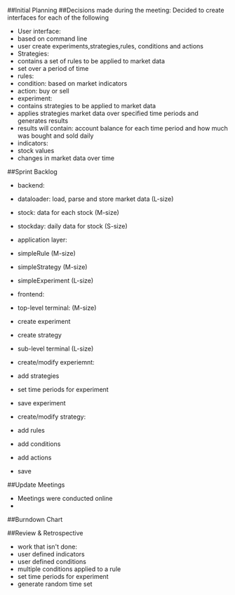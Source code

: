 ##Initial Planning
##Decisions made during the meeting:
Decided to create interfaces for each of the following
* User interface:
 * based on command line
 * user create experiments,strategies,rules, conditions and actions
* Strategies:
 * contains a set of rules to be applied to market data
 * set over a period of time
* rules:
 * condition: based on market indicators
 * action: buy or sell
* experiment:
 * contains strategies to be applied to market data
 * applies strategies market data over specified time periods and generates results
 * results will contain: account balance for each time period and how much was bought and sold daily
* indicators:
 * stock values
 * changes in market data over time

##Sprint Backlog
* backend:
 * dataloader: load, parse and store market data (L-size)
 * stock: data for each stock                    (M-size)
 * stockday: daily data for stock                (S-size)

* application layer:
 * simpleRule                                    (M-size)
 * simpleStrategy                                (M-size)
 * simpleExperiment                              (L-size)
 
* frontend: 
 * top-level terminal:                           (M-size)
  * create experiment
  * create strategy
 * sub-level terminal                            (L-size)
  * create/modify experiemnt:
   * add strategies
   * set time periods for experiment
   * save experiment
  * create/modify strategy:
   * add rules
   * add conditions
   * add actions
   * save

##Update Meetings
 * Meetings were conducted online
 * 
 
##Burndown Chart
 
##Review & Retrospective
* work that isn't done:
 * user defined indicators
 * user defined conditions
 * multiple conditions applied to a rule
 * set time periods for experiment
 * generate random time set
